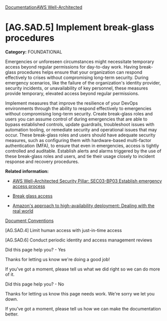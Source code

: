 [Documentation](/index.html)[AWS Well-Architected](devops-guidance.html)

# [AG.SAD.5] Implement break-glass procedures

**Category:** FOUNDATIONAL

Emergencies or unforeseen circumstances might necessitate temporary access beyond regular permissions for day-to-day work. Having break-glass procedures helps ensure that your organization can respond effectively to crises without compromising long-term security. During emergency scenarios, like the failure of the organization's identity provider, security incidents, or unavailability of key personnel, these measures provide temporary, elevated access beyond regular permissions.

Implement measures that improve the resilience of your DevOps environments through the ability to respond effectively to emergencies without compromising long-term security. Create break-glass roles and users you can assume control of during emergencies that are able to bypass established controls, update guardrails, troubleshoot issues with automation tooling, or remediate security and operational issues that may occur. These break-glass roles and users should have adequate security measures, such as configuring them with hardware-based multi-factor authentication (MFA), to ensure that even in emergencies, access is tightly controlled and auditable. Establish alerts and alarms triggered by the use of these break-glass roles and users, and tie their usage closely to incident response and recovery procedures.

**Related information:**

* [AWS Well-Architected Security Pillar: SEC03-BP03 Establish emergency access process](https://docs.aws.amazon.com/wellarchitected/latest/security-pillar/sec_permissions_emergency_process.html)

* [Break glass access](https://docs.aws.amazon.com/whitepapers/latest/organizing-your-aws-environment/break-glass-access.html)

* [Amazon's approach to high-availability deployment: Dealing with the real world](https://youtu.be/bCgD2bX1LI4?t=1300)


[Document Conventions](/general/latest/gr/docconventions.html)

\[AG.SAD.4] Limit human access with just-in-time access

\[AG.SAD.6] Conduct periodic identity and access management reviews

Did this page help you? - Yes

Thanks for letting us know we're doing a good job!

If you've got a moment, please tell us what we did right so we can do more of it.

Did this page help you? - No

Thanks for letting us know this page needs work. We're sorry we let you down.

If you've got a moment, please tell us how we can make the documentation better.</awsdocs-view></awsui-app-layout>
